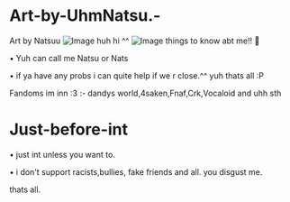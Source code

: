 # Art-by-UhmNatsu.-
Art by Natsuu ![Image](https://github.com/user-attachments/assets/e99afb6a-6a37-4b2e-8f55-79ba17088a73)
huh hi ^^
![Image](https://github.com/user-attachments/assets/36467d85-420a-4259-a0a5-0e0f77a97240)
things to know abt me!! 🎀

• Yuh can call me Natsu or Nats 

• if ya have any probs i can quite help if we r close.^^
 yuh thats all :P

 Fandoms im inn :3 :- dandys world,4saken,Fnaf,Crk,Vocaloid
 and uhh sth 
# Just-before-int 

• just int unless you want to.

• i don't support racists,bullies, fake friends and all. you disgust me. 

thats all.
